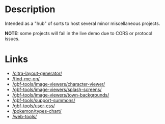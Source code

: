 # Description

Intended as a "hub" of sorts to host several minor miscellaneous projects.

**NOTE:** some projects will fail in the live demo due to CORS or protocol issues.

# Links

- [/citra-layout-generator/](citra-layout-generator/)
- [/find-me-on/](find-me-on/)
- [/gbf-tools/image-viewers/character-viewer/](gbf-tools/image-viewers/character-viewer/)
- [/gbf-tools/image-viewers/splash-screens/](gbf-tools/image-viewers/splash-screens/)
- [/gbf-tools/image-viewers/town-backgrounds/](gbf-tools/image-viewers/town-backgrounds/)
- [/gbf-tools/support-summons/](gbf-tools/support-summons/)
- [/gbf-tools/user-css/](gbf-tools/user-css/)
- [/pokemon/types-chart/](pokemon/types-chart/)
- [/web-tools/](web-tools/)
